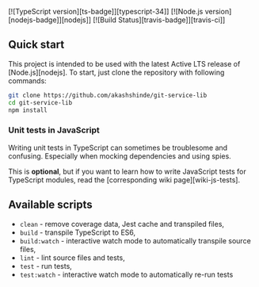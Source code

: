 [![TypeScript version][ts-badge]][typescript-34]]
[![Node.js version][nodejs-badge]][nodejs]]
[![Build Status][travis-badge]][travis-ci]]


## Quick start

This project is intended to be used with the latest Active LTS release of [Node.js][nodejs]. To start, just clone the repository with following commands:

```sh
git clone https://github.com/akashshinde/git-service-lib
cd git-service-lib
npm install
```

### Unit tests in JavaScript

Writing unit tests in TypeScript can sometimes be troublesome and confusing. Especially when mocking dependencies and using spies.

This is **optional**, but if you want to learn how to write JavaScript tests for TypeScript modules, read the [corresponding wiki page][wiki-js-tests].

## Available scripts

+ `clean` - remove coverage data, Jest cache and transpiled files,
+ `build` - transpile TypeScript to ES6,
+ `build:watch` - interactive watch mode to automatically transpile source files,
+ `lint` - lint source files and tests,
+ `test` - run tests,
+ `test:watch` - interactive watch mode to automatically re-run tests
